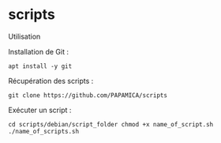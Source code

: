 # scripts

Utilisation

Installation de Git :

 ``apt install -y git``


Récupération des scripts :

``git clone https://github.com/PAPAMICA/scripts``


Exécuter un script :

``cd scripts/debian/script_folder
chmod +x name_of_script.sh
./name_of_scripts.sh``
